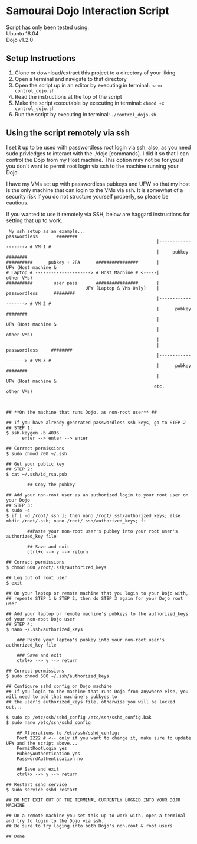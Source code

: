 Samourai Dojo Interaction Script
================================

Script has only been tested using:  
  Ubuntu 18.04  
  Dojo v1.2.0  

## Setup Instructions

1) Clone or download/extract this project to a directory of your liking  
2) Open a terminal and navigate to that directory  
3) Open the script up in an editor by executing in terminal: `nano control_dojo.sh`  
4) Read the instructions at the top of the script
4) Make the script executable by executing in terminal: `chmod +x control_dojo.sh`  
5) Run the script by executing in terminal: `./control_dojo.sh`

## Using the script remotely via ssh

I set it up to be used with passwordless root login via ssh, also, as you need sudo privledges to
interact with the ./dojo [commands]. I did it so that I can control the Dojo from my Host machine.
This option may not be for you if you don't want to permit root login via ssh to the machine running
your Dojo.

I have my VMs set up with passwordless pubkeys and UFW so that my host is the only machine that can
login to the VMs via ssh. It is somewhat of a security risk if you do not structure yourself properly,
so please be cautious.

If you wanted to use it remotely via SSH, below are haggard instructions for setting that up to work.


```
 My ssh setup as an example...                               passwordless       ########
                                                         |-------------------> # VM 1 #
                                                         |     pubkey          ########
##########      pubkey + 2FA      ################       |                  UFW (Host machine &
# Laptop # ---------------------> # Host Machine # <-----|			other VMs)
##########        user pass       ################       |
                              UFW (Laptop & VMs Only)    |   passwordless      ########
                                                         |-------------------> # VM 2 #
                                                         |      pubkey         ########
                                                         |                  UFW (Host machine &
                                                         | 			other VMs)
                                                         | 
                                                         |    passwordless     ########
                                                         |-------------------> # VM 3 #   
                                                         |      pubkey         ########
                                                         |                  UFW (Host machine &
                                                        etc.			other VMs)



## **On the machine that runs Dojo, as non-root user** ##

## If you have already generated passwordless ssh keys, go to STEP 2
## STEP 1:
$ ssh-keygen -b 4096
      enter --> enter --> enter
      
## Correct permissions
$ sudo chmod 700 ~/.ssh

## Get your public key
## STEP 2:
$ cat ~/.ssh/id_rsa.pub

		## Copy the pubkey

## Add your non-root user as an authorized login to your root user on your Dojo
## STEP 3:
$ sudo -s
$ if [ -d /root/.ssh ]; then nano /root/.ssh/authorized_keys; else mkdir /root/.ssh; nano /root/.ssh/authorized_keys; fi

		##Paste your non-root user's pubkey into your root user's authorized_key file

		## Save and exit
		ctrl+x --> y --> return

## Correct permissions
$ chmod 600 /root/.ssh/authorized_keys

## Log out of root user
$ exit

## On your laptop or remote machine that you login to your Dojo with,
## repeate STEP 1 & STEP 2, then do STEP 3 again for your Dojo root user

## Add your laptop or remote machine's pubkeys to the authorized_keys of your non-root Dojo user
## STEP 4:
$ nano ~/.ssh/authorized_keys

	### Paste your laptop's pubkey into your non-root user's authorized_key file

	### Save and exit
	ctrl+x --> y --> return

## Correct permissions
$ sudo chmod 600 ~/.ssh/authorized_keys

## Configure sshd_config on Dojo machine
## If you login to the machine that runs Dojo from anywhere else, you will need to add that machine's pubkyes to
## the user's authorized_keys file, otherwise you will be locked out...

$ sudo cp /etc/ssh/sshd_config /etc/ssh/sshd_config.bak
$ sudo nano /etc/ssh/sshd_config

	## Alterations to /etc/ssh/sshd_config:
	Port 2222 # <-- only if you want to change it, make sure to update UFW and the script above...
	PermitRootLogin yes
	PubkeyAuthentication yes
	PasswordAuthentication no
				
	## Save and exit
	ctrl+x --> y --> return

## Restart sshd service
$ sudo service sshd restart

## DO NOT EXIT OUT OF THE TERMINAL CURRENTLY LOGGED INTO YOUR DOJO MACHINE

## On a remote machine you set this up to work with, open a terminal and try to login to the Dojo via ssh.
## Be sure to try loging into both Dojo's non-root & root users

## Done
```
